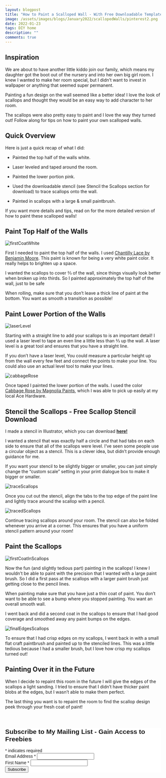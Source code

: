 ```yaml
---
layout: blogpost
title: "How to Paint a Scalloped Wall - With Free Downloadable Template"
image: /assets/images/blogs/January2022/scallopedWalls/pinterest2.png
date: 2022-01-23
tags: DIY home
description: ""
comments: true
---
```

## Inspiration

We are about to have another little kiddo join our family, which means my daughter got the boot out of the nursery and into her own big girl room. I knew I wanted to make her room special, but I didn’t want to invest in wallpaper or anything that seemed super permanent. 

Painting a fun design on the wall seemed like a better idea! I love the look of scallops and thought they would be an easy way to add character to her room.

The scallops were also pretty easy to paint and I love the way they turned out! Follow along for tips on how to paint your own scalloped walls.

## Quick Overview

Here is just a quick recap of what I did:

* Painted the top half of the walls white.

* Laser leveled and taped around the room.

* Painted the lower portion pink.

* Used the downloadable stencil (see Stencil the Scallops section for download) to trace scallops onto the wall.

* Painted in scallops with a large & small paintbrush.

If you want more details and tips, read on for the more detailed version of how to paint these scalloped walls!

## Paint Top Half of the Walls

![firstCoatWhite](/assets/images/blogs/January2022/scallopedWalls/firstCoatWhite.jpg)

First I needed to paint the top half of the walls. I used [Chantilly Lace by Benjamin Moore](https://www.benjaminmoore.com/en-us/color-overview/find-your-color/color/oc-65/chantilly-lace?color=OC-65). This paint is known for being a very white paint color. It really helps to brighten up a space.

I wanted the scallops to cover ⅔ of the wall, since things visually look better when broken up into thirds. So I painted approximately the top half of the wall, just to be safe

When rolling, make sure that you don’t leave a thick line of paint at the bottom. You want as smooth a transition as possible!

## Paint Lower Portion of the Walls

![laserLevel](/assets/images/blogs/January2022/scallopedWalls/laserLevel.jpg)

Starting with a straight line to add your scallops to is an important detail! I used a laser level to tape an even line a little less than ⅔ up the wall. A laser level is a great tool and ensures that you have a straight line.

If you don’t have a laser level, You could measure a particular height up from the wall every few feet and connect the points to make your line. You could also use an actual level tool to make your lines.

![cabbageRose](/assets/images/blogs/January2022/scallopedWalls/cabbageRose.jpg)

Once taped I painted the lower portion of the walls. I used the color [Cabbage Rose by Magnolia Paints](https://magnolia.com/shop/collection/84734017587/exterior-paint/product/1690206535731/cabbage-rose-exterior-paint/), which I was able to pick up easily at my local Ace Hardware.

## Stencil the Scallops - Free Scallop Stencil Download

I made a stencil in Illustrator, which you can download **[here!](/freebies/scallops.png)**

I wanted a stencil that was exactly half a circle and that had tabs on each side to ensure that all of the scallops were level. I’ve seen some people use a circular object as a stencil. This is a clever idea, but didn’t provide enough guidance for me.

If you want your stencil to be slightly bigger or smaller, you can just simply change the “custom scale” setting in your print dialogue box to make it bigger or smaller.

![traceScallops](/assets/images/blogs/January2022/scallopedWalls/traceScallops.jpg)

Once you cut out the stencil, align the tabs to the top edge of the paint line and lightly trace around the scallop with a pencil. 

![tracedScallops](/assets/images/blogs/January2022/scallopedWalls/tracedScallops.jpg)

Continue tracing scallops around your room. The stencil can also be folded whenever you arrive at a corner. This ensures that you have a uniform stencil pattern around your room!

## Paint the Scallops

![firstCoatInScallops](/assets/images/blogs/January2022/scallopedWalls/firstCoatInScallops.jpg)

Now the fun (and slightly tedious part) painting in the scallops! I knew I wouldn’t be able to paint with the precision that I wanted with a large paint brush. So I did a first pass at the scallops with a larger paint brush just getting close to the pencil lines. 

When painting make sure that you have just a thin coat of paint. You don’t want to be able to see a bump where you stopped painting. You want an overall smooth wall.

I went back and did a second coat in the scallops to ensure that I had good coverage and smoothed away any paint bumps on the edges. 

![finalEdgesScallops](/assets/images/blogs/January2022/scallopedWalls/finalEdgesScallops.jpg)

To ensure that I had crisp edges on my scallops, I went back in with a small flat craft paintbrush and painted up to the stenciled lines. This was a little tedious because I had a smaller brush, but I love how crisp my scallops turned out!

## Painting Over it in the Future

When I decide to repaint this room in the future I will give the edges of the scallops a light sanding. I tried to ensure that I didn’t have thicker paint blobs at the edges, but I wasn’t able to make them perfect.

The last thing you want is to repaint the room to find the scallop design peek through your fresh coat of paint!




<br>

<!-- Begin Mailchimp Signup Form -->
<link href="//cdn-images.mailchimp.com/embedcode/classic-10_7.css" rel="stylesheet" type="text/css">
<style type="text/css">
    #mc_embed_signup{background:#fff; clear:left; font:14px Helvetica,Arial,sans-serif; }
    /* Add your own Mailchimp form style overrides in your site stylesheet or in this style block.
       We recommend moving this block and the preceding CSS link to the HEAD of your HTML file. */
</style>
<div id="mc_embed_signup">
<form action="https://Joyberrystudios.us1.list-manage.com/subscribe/post?u=eca5a397f2fb0d58dcb66315c&amp;id=99d28d5b5c" method="post" id="mc-embedded-subscribe-form" name="mc-embedded-subscribe-form" class="validate" target="_blank" novalidate>
    <div id="mc_embed_signup_scroll">
    <h2>Subscribe to My Mailing List - Gain Access to Freebies</h2>
<div class="indicates-required"><span class="asterisk">*</span> indicates required</div>
<div class="mc-field-group">
    <label for="mce-EMAIL">Email Address  <span class="asterisk">*</span>
</label>
    <input type="email" value="" name="EMAIL" class="required email" id="mce-EMAIL">
</div>
<div class="mc-field-group">
    <label for="mce-FNAME">First Name  <span class="asterisk">*</span>
</label>
    <input type="text" value="" name="FNAME" class="required" id="mce-FNAME">
</div>
    <div id="mce-responses" class="clear">
        <div class="response" id="mce-error-response" style="display:none"></div>
        <div class="response" id="mce-success-response" style="display:none"></div>
    </div>    <!-- real people should not fill this in and expect good things - do not remove this or risk form bot signups-->
    <div style="position: absolute; left: -5000px;" aria-hidden="true"><input type="text" name="b_eca5a397f2fb0d58dcb66315c_99d28d5b5c" tabindex="-1" value=""></div>
    <div class="clear"><input type="submit" value="Subscribe" name="subscribe" id="mc-embedded-subscribe" class="button"></div>
    </div>
</form>
</div>
<script type='text/javascript' src='//s3.amazonaws.com/downloads.mailchimp.com/js/mc-validate.js'></script><script type='text/javascript'>(function($) {window.fnames = new Array(); window.ftypes = new Array();fnames[0]='EMAIL';ftypes[0]='email';fnames[1]='FNAME';ftypes[1]='text';fnames[2]='LNAME';ftypes[2]='text';fnames[3]='ADDRESS';ftypes[3]='address';fnames[4]='PHONE';ftypes[4]='phone';fnames[5]='BIRTHDAY';ftypes[5]='birthday';fnames[6]='OPTIN';ftypes[6]='text';}(jQuery));var $mcj = jQuery.noConflict(true);</script>
<!--End mc_embed_signup-->

<br>
<br>
